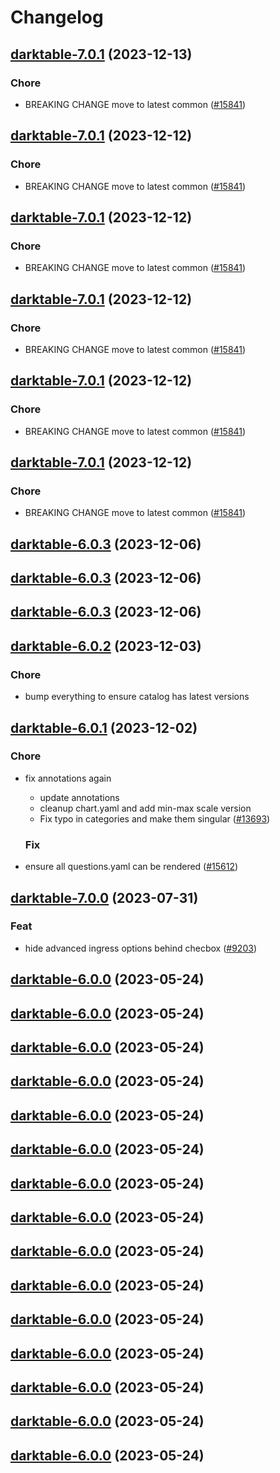 # Changelog



## [darktable-7.0.1](https://github.com/truecharts/charts/compare/darktable-6.0.3...darktable-7.0.1) (2023-12-13)

### Chore

- BREAKING CHANGE move to latest common ([#15841](https://github.com/truecharts/charts/issues/15841))
  
  


## [darktable-7.0.1](https://github.com/truecharts/charts/compare/darktable-6.0.3...darktable-7.0.1) (2023-12-12)

### Chore

- BREAKING CHANGE move to latest common ([#15841](https://github.com/truecharts/charts/issues/15841))
  
  


## [darktable-7.0.1](https://github.com/truecharts/charts/compare/darktable-6.0.3...darktable-7.0.1) (2023-12-12)

### Chore

- BREAKING CHANGE move to latest common ([#15841](https://github.com/truecharts/charts/issues/15841))
  
  


## [darktable-7.0.1](https://github.com/truecharts/charts/compare/darktable-6.0.3...darktable-7.0.1) (2023-12-12)

### Chore

- BREAKING CHANGE move to latest common ([#15841](https://github.com/truecharts/charts/issues/15841))
  
  


## [darktable-7.0.1](https://github.com/truecharts/charts/compare/darktable-6.0.3...darktable-7.0.1) (2023-12-12)

### Chore

- BREAKING CHANGE move to latest common ([#15841](https://github.com/truecharts/charts/issues/15841))
  
  


## [darktable-7.0.1](https://github.com/truecharts/charts/compare/darktable-6.0.3...darktable-7.0.1) (2023-12-12)

### Chore

- BREAKING CHANGE move to latest common ([#15841](https://github.com/truecharts/charts/issues/15841))
  
  



## [darktable-6.0.3](https://github.com/truecharts/charts/compare/darktable-6.0.2...darktable-6.0.3) (2023-12-06)




## [darktable-6.0.3](https://github.com/truecharts/charts/compare/darktable-6.0.2...darktable-6.0.3) (2023-12-06)




## [darktable-6.0.3](https://github.com/truecharts/charts/compare/darktable-6.0.2...darktable-6.0.3) (2023-12-06)




## [darktable-6.0.2](https://github.com/truecharts/charts/compare/darktable-6.0.1...darktable-6.0.2) (2023-12-03)

### Chore

- bump everything to ensure catalog has latest versions
  
  


## [darktable-6.0.1](https://github.com/truecharts/charts/compare/darktable-7.0.0...darktable-6.0.1) (2023-12-02)

### Chore

- fix annotations again
  - update annotations
  - cleanup chart.yaml and add min-max scale version
  - Fix typo in categories and make them singular ([#13693](https://github.com/truecharts/charts/issues/13693))
  
  ### Fix

- ensure all questions.yaml can be rendered ([#15612](https://github.com/truecharts/charts/issues/15612))
  
  




## [darktable-7.0.0](https://github.com/truecharts/charts/compare/darktable-6.0.0...darktable-7.0.0) (2023-07-31)

### Feat

- hide advanced ingress options behind checbox ([#9203](https://github.com/truecharts/charts/issues/9203))
  
  


## [darktable-6.0.0](https://github.com/truecharts/charts/compare/darktable-5.0.13...darktable-6.0.0) (2023-05-24)




## [darktable-6.0.0](https://github.com/truecharts/charts/compare/darktable-5.0.13...darktable-6.0.0) (2023-05-24)




## [darktable-6.0.0](https://github.com/truecharts/charts/compare/darktable-5.0.13...darktable-6.0.0) (2023-05-24)




## [darktable-6.0.0](https://github.com/truecharts/charts/compare/darktable-5.0.13...darktable-6.0.0) (2023-05-24)




## [darktable-6.0.0](https://github.com/truecharts/charts/compare/darktable-5.0.13...darktable-6.0.0) (2023-05-24)




## [darktable-6.0.0](https://github.com/truecharts/charts/compare/darktable-5.0.13...darktable-6.0.0) (2023-05-24)




## [darktable-6.0.0](https://github.com/truecharts/charts/compare/darktable-5.0.13...darktable-6.0.0) (2023-05-24)




## [darktable-6.0.0](https://github.com/truecharts/charts/compare/darktable-5.0.13...darktable-6.0.0) (2023-05-24)




## [darktable-6.0.0](https://github.com/truecharts/charts/compare/darktable-5.0.13...darktable-6.0.0) (2023-05-24)




## [darktable-6.0.0](https://github.com/truecharts/charts/compare/darktable-5.0.13...darktable-6.0.0) (2023-05-24)




## [darktable-6.0.0](https://github.com/truecharts/charts/compare/darktable-5.0.13...darktable-6.0.0) (2023-05-24)




## [darktable-6.0.0](https://github.com/truecharts/charts/compare/darktable-5.0.13...darktable-6.0.0) (2023-05-24)




## [darktable-6.0.0](https://github.com/truecharts/charts/compare/darktable-5.0.13...darktable-6.0.0) (2023-05-24)




## [darktable-6.0.0](https://github.com/truecharts/charts/compare/darktable-5.0.13...darktable-6.0.0) (2023-05-24)




## [darktable-6.0.0](https://github.com/truecharts/charts/compare/darktable-5.0.13...darktable-6.0.0) (2023-05-24)

